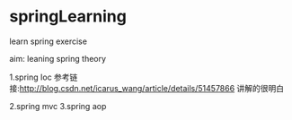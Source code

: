 # springLearning
learn spring exercise


aim: leaning spring theory

1.spring Ioc 
参考链接:http://blog.csdn.net/icarus_wang/article/details/51457866 讲解的很明白

2.spring mvc
3.spring aop